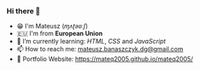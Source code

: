 ### Hi there 👋

- 😁 I'm Mateusz (*ɱʌʈəʋːʃ*)
- 🇪🇺 I'm from **European Union**
- 🌱 I’m currently learning: *HTML*, *CSS* and *JavaScript*
- 📫 How to reach me: mateusz.banaszczyk.dg@gmail.com
- 🔗 Portfolio Website: https://mateq2005.github.io/mateq2005/